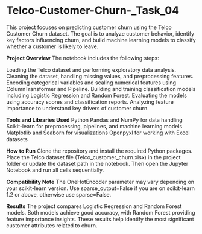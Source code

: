 # Telco-Customer-Churn-_Task_04
This project focuses on predicting customer churn using the Telco Customer Churn dataset. The goal is to analyze customer behavior, identify key factors influencing churn, and build machine learning models to classify whether a customer is likely to leave.

**Project Overview**
The notebook includes the following steps:

Loading the Telco dataset and performing exploratory data analysis.
Cleaning the dataset, handling missing values, and preprocessing features.
Encoding categorical variables and scaling numerical features using ColumnTransformer and Pipeline.
Building and training classification models including Logistic Regression and Random Forest.
Evaluating the models using accuracy scores and classification reports.
Analyzing feature importance to understand key drivers of customer churn.

**Tools and Libraries Used**
Python
Pandas and NumPy for data handling
Scikit-learn for preprocessing, pipelines, and machine learning models
Matplotlib and Seaborn for visualizations
Openpyxl for working with Excel datasets

**How to Run**
Clone the repository and install the required Python packages. Place the Telco dataset file (Telco_customer_churn.xlsx) in the project folder or update the dataset path in the notebook. Then open the Jupyter Notebook and run all cells sequentially.

**Compatibility Note**
The OneHotEncoder parameter may vary depending on your scikit-learn version. Use sparse_output=False if you are on scikit-learn 1.2 or above, otherwise use sparse=False.

**Results**
The project compares Logistic Regression and Random Forest models. Both models achieve good accuracy, with Random Forest providing feature importance insights. These results help identify the most significant customer attributes related to churn.
